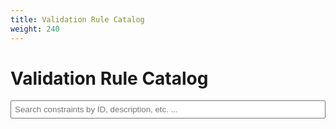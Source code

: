 ```yaml
---
title: Validation Rule Catalog
weight: 240
---
```

# Validation Rule Catalog

<div>
    <input type="text" id="searchInput" placeholder="Search constraints by ID, description, etc. ...">
</div>
<div id="constraintsList"></div>

<script>
    $(document).ready(function() {
        let allConstraints = [];
        let selectedId = new URLSearchParams(window.location.search).get('constraint-id');
        let searchTerm = new URLSearchParams(window.location.search).get('search') || '';

        // Set initial search value from URL
        $('#searchInput').val(searchTerm);

        // Load both JSON files
        Promise.all([
            $.getJSON('/json/fedramp_external_constraints.json'),
            $.getJSON('/json/fedramp_allowed_values.json')
        ]).then(function([constraints, allowedValues]) {
            // Process constraints while preserving context information
            allConstraints = [constraints, allowedValues]
                .flatMap(x => x["metaschema-meta-constraints"])
                .flatMap(metaConstraint => 
                    metaConstraint["contexts"].flatMap(context => 
                        context.constraints.rules.map(rule => ({
                                ...rule,
                                contextMetapaths: context.metapaths,
                                contextName: context.name,
                                variables: context.constraints.lets || []
                            }))
                        )
                    
                )
                .filter(x => typeof x.id !== 'undefined')
                .sort((a, b) => a.id.localeCompare(b.id));

            displayConstraints(filterConstraints(allConstraints, searchTerm));
            
            if (selectedId) {
                $(`#${selectedId}`).addClass('selected');
            }
        });

        function filterConstraints(constraints, term) {
            if (!term) return constraints;
            term = term.toLowerCase();
            return constraints.filter(item => 
                item['formal-name']?.toLowerCase().includes(term) ||
                item['object-type']?.toLowerCase().includes(term) ||
                item['id']?.toLowerCase().includes(term) ||
                item['message']?.toLowerCase().includes(term) ||
                item['contextName']?.toLowerCase().includes(term) ||
                item['contextTarget']?.toLowerCase().includes(term) ||
                item.enums?.some(enumItem => enumItem.value?.toLowerCase().includes(term))
            );
        }

        function displayConstraints(constraints) {
            const $list = $('#constraintsList');
            $list.empty();

            constraints.forEach(function(item) {
                const $div = $('<div>')
                    .attr('id', item.id)
                    .addClass('constraint-item')
                    .click(function() {
                        $('.constraint-item').removeClass('selected');
                        $(this).addClass('selected');
                        selectedId = item.id;
                        updateURL();
                    });

                $div.append(
                    $('<h3>').text(item['formal-name']),
                    $('<span>').text(item['id']),
                    $('<p>').text(item['message'])
                );

                // Add context section with h4
                const $contextDiv = $('<div>').addClass('context-section');
                $contextDiv.append(
                    $('<h4>').text('Context'),
                );
                item.contextMetapaths.filter(Boolean).forEach(function(path) {
                        const $enumValue = $('<code style="padding:4px">').addClass('enum-value');
$contextDiv.append(
                   $enumValue.append(path.target),
                );                                   
                                    });
                $div.append($contextDiv);

                // Add constraint section with h4
                const $constraintDiv = $('<div>').addClass('constraint-section');
                if(item['test']){
                  $constraintDiv.append("<h4>Test</h4>");
                  $constraintDiv.append($('<code style="white-space:pre-line">').text(item['test']))
                }
                if(item['target']){
                  $constraintDiv.append("<h4>Target</h4>");
                  $constraintDiv.append($('<code style="white-space:pre-line">').text(item['target']))
                }
                $div.append($constraintDiv);
                console.log(item.variables);
                // Add variables section with h4 if variables exist
                if (item.variables && item.variables.length > 0) {
                    const $variablesDiv = $('<div>').addClass('variables-section');
                    $variablesDiv.append($('<h4>').text('Variables'));
                    
                    const $variablesList = $('<ul>');
                    item.variables.forEach(function(variable) {
                        $variablesList.append(
                            $('<li>')
                                .append($('<h5>').text("$"+variable.var))
                                .append($('<span>').text(variable.expression))
                        );
                    });
                    $variablesDiv.append($variablesList);
                    $div.append($variablesDiv);
                }

                $div.append($('<p>').text(item.description));

                if (item['props']) {
                    $div.append($('<a>').text("learn more").attr('href', item['props'].find(x => x.name === 'help-url').value));
                }

                // Add allowed values section with h4 if they exist
                if (item['object-type'] === 'allowed-values' && item.enums) {
                    const $enumDiv = $('<div>').addClass('allowed-values-section');
                    $enumDiv.append($('<h4>').text('Allowed Values'));
                    
                    item.enums.forEach(function(enumItem) {
                        const $enumValue = $('<span style="padding:4px">').addClass('enum-value');
                        $enumValue.append($('<code>').text(enumItem.value));
                        $enumDiv.append($enumValue);
                    });
                    
                    $div.append($enumDiv);
                }

                $list.append($div);
            });
        }

        function updateURL() {
            const url = new URL(window.location);
            if (selectedId) url.searchParams.set('constraint-id', selectedId);
            if (searchTerm) url.searchParams.set('search', searchTerm);
            history.pushState({}, '', url);
        }

        $('#searchInput').on('input', function() {
            searchTerm = $(this).val();
            const filtered = filterConstraints(allConstraints, searchTerm);
            displayConstraints(filtered);
            if (selectedId) {
                $(`#${selectedId}`).addClass('selected');
            }
            updateURL();
        });
    });
</script>

<style>
    .constraint-item {
        margin: 10px 0;
        padding: 10px;
        border: 1px solid #ccc;
        cursor: pointer;
    }
    .constraint-item.selected {
        border-color: blue;
        background-color: #f0f0f0;
    }
    .constraint-item h3 {
        margin-top: 0;
    }
    .constraint-item h4 {
        margin: 10px 0 5px 0;
        color: #666;
    }
    .context-section,
    .constraint-section,
    .variables-section,
    .allowed-values-section {
        margin: 10px 0;
    }
    .variables-section ul {
        list-style-type: none;
        padding-left: 0;
        margin: 5px 0;
    }
    .variables-section li {
        margin: 3px 0;
    }
    #searchInput {
        width: 100%;
        padding: 5px;
        margin-bottom: 10px;
    }
    code {
        background-color: #f5f5f5;
        padding: 2px 4px;
        border-radius: 3px;
    }
</style>
